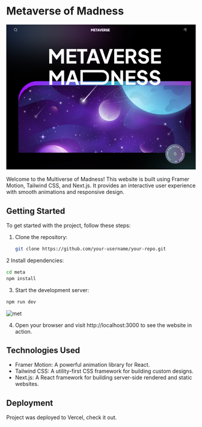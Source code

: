 # Metaverse of Madness

![banner](meta.png)

Welcome to the Multiverse of Madness! This website is built using Framer Motion, Tailwind CSS, and Next.js. It provides an interactive user experience with smooth animations and responsive design.

## Getting Started

To get started with the project, follow these steps:

1. Clone the repository:

   ```bash
   git clone https://github.com/your-username/your-repo.git
   ````
2 Install dependencies:

```bash
cd meta
npm install
```

3. Start the development server:

```bash
npm run dev
```
![met](https://github.com/IsraelBosun/meta/assets/110021253/0ee97d7f-00df-44b4-a7fc-66d9632a45a4)


4. Open your browser and visit http://localhost:3000 to see the website in action.

## Technologies Used
- Framer Motion: A powerful animation library for React.
- Tailwind CSS: A utility-first CSS framework for building custom designs.
- Next.js: A React framework for building server-side rendered and static websites.

## Deployment
Project was deployed to Vercel, check it out.
